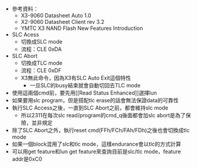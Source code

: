 - 參考資料：
	- X3-9060 Datasheet Auto 1.0
	- X2-9060 Datasheet Client rev 3.2
	- YMTC X3 NAND Flash New Features Introduction
- SLC Acess
	- 切換成SLC mode
	- 流程：CLE 0xDA
- SLC Abort
	- 切換成TLC mode
	- 流程：CLE 0xDF
	- X3無此命令，因為X3有SLC Auto Exit這個特性
		- 一旦SLC的busy結束就會自動切回去TLC mode
- 使用這兩個cmd前，要先用[[Read Status Enhanced]]選擇lun
- 如果要用slc program，但是搭配tlc erase的話會無法保證data的可靠性
- 執行SLC Access之後，一直到SLC Abort之前，都會維持slc mode
	- 所以2311在每次slc read/program的cmd_q後面都會加slc abort是為了保險，並非規定
- 除了SLC Abort之外，執行reset cmd(FFh/FCh/FAh/FDh)之後也會切換成tlc mode
- 如果一個block混用了slc和tlc mode，這樣endurance會以tlc的方式計算
- 可以用get feature和lun get feature來查詢目前是slc/tlc mode，feature addr是0xC0